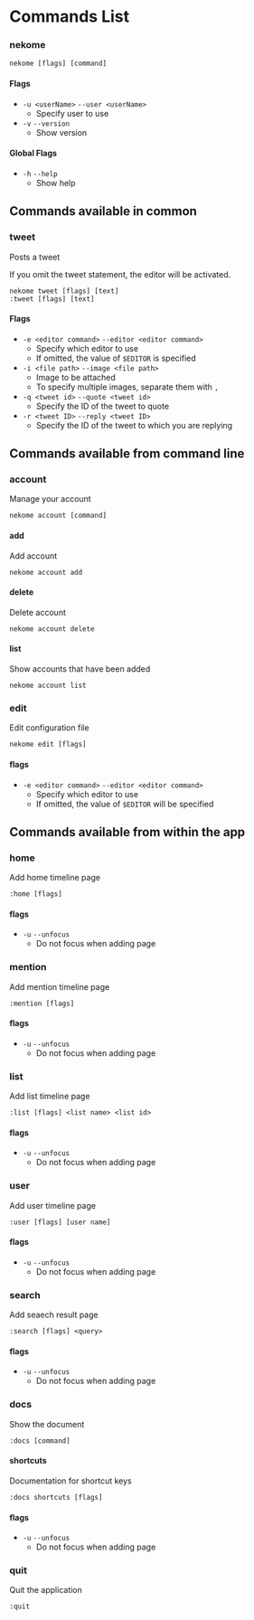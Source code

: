 # Commands List

### nekome

```
nekome [flags] [command]
```

#### Flags

- `-u <userName>` `--user <userName>`
  - Specify user to use
- `-v` `--version`
  - Show version

#### Global Flags

- `-h` `--help`
  - Show help

## Commands available in common

### tweet

Posts a tweet

If you omit the tweet statement, the editor will be activated.

```
nekome tweet [flags] [text]
:tweet [flags] [text]
```

#### Flags

- `-e <editor command>` `--editor <editor command>`
  - Specify which editor to use
  - If omitted, the value of `$EDITOR` is specified
- `-i <file path>` `--image <file path>`
  - Image to be attached
  - To specify multiple images, separate them with `,`
- `-q <tweet id>` `--quote <tweet id>`
  - Specify the ID of the tweet to quote
- `-r <tweet ID>` `--reply <tweet ID>`
  - Specify the ID of the tweet to which you are replying

## Commands available from command line

### account

Manage your account

```
nekome account [command]
```

#### add

Add account

```
nekome account add
```

#### delete

Delete account

```
nekome account delete
```

#### list

Show accounts that have been added

```
nekome account list
```

### edit

Edit configuration file

```
nekome edit [flags]
```

#### flags

- `-e <editor command>` `--editor <editor command>`
  - Specify which editor to use
  - If omitted, the value of `$EDITOR` will be specified

## Commands available from within the app

### home

Add home timeline page

```
:home [flags]
```

#### flags

- `-u` `--unfocus`
  - Do not focus when adding page

### mention

Add mention timeline page

```
:mention [flags]
```

#### flags

- `-u` `--unfocus`
  - Do not focus when adding page

### list

Add list timeline page

```
:list [flags] <list name> <list id>
```

#### flags

- `-u` `--unfocus`
  - Do not focus when adding page

### user

Add user timeline page

```
:user [flags] [user name]
```

#### flags

- `-u` `--unfocus`
  - Do not focus when adding page

### search

Add seaech result page

```
:search [flags] <query>
```

#### flags

- `-u` `--unfocus`
  - Do not focus when adding page

### docs

Show the document

```
:docs [command]
```

#### shortcuts

Documentation for shortcut keys

```
:docs shortcuts [flags]
```

#### flags

- `-u` `--unfocus`
  - Do not focus when adding page

### quit

Quit the application

```
:quit
```
